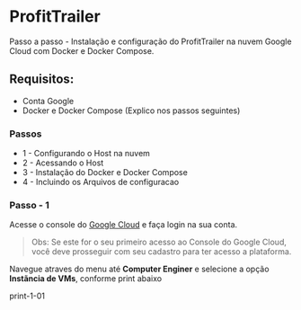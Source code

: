 # ProfitTrailer
Passo a passo - Instalação e configuração do ProfitTrailer na nuvem Google Cloud com Docker e Docker  Compose. 

## Requisitos:

- Conta Google
- Docker e Docker Compose (Explico nos passos seguintes) 

### Passos 

- 1 - Configurando o Host na nuvem
- 2 - Acessando o Host
- 3 - Instalação do Docker e Docker Compose 
- 4 - Incluindo os Arquivos de configuracao


### Passo - 1

Acesse o console do [Google Cloud](https://cloud.google.com/) e faça login na sua conta.
> Obs: Se este for o seu primeiro acesso ao Console do Google Cloud, você deve prosseguir com seu cadastro para ter acesso a plataforma.

Navegue atraves do menu até **Computer Enginer** e selecione a opção **Instãncia de VMs**, conforme print abaixo

print-1-01
